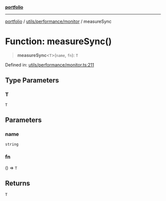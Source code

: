 [**portfolio**](../../../../README.md)

***

[portfolio](../../../../modules.md) / [utils/performance/monitor](../README.md) / measureSync

# Function: measureSync()

> **measureSync**\<`T`\>(`name`, `fn`): `T`

Defined in: [utils/performance/monitor.ts:211](https://github.com/tnorlund/Portfolio/blob/fccdc1782e04c729eb12827eaee7d26658b38a0c/portfolio/utils/performance/monitor.ts#L211)

## Type Parameters

### T

`T`

## Parameters

### name

`string`

### fn

() => `T`

## Returns

`T`
